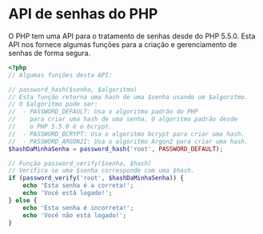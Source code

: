 # API de senhas do PHP 

O PHP tem uma API para o tratamento de senhas desde do PHP 5.5.0. Esta API nos fornece algumas funções para a criação e gerenciamento de senhas de forma segura.

```php 
<?php
// Algumas funções desta API:

// password_hash($senha, $algoritmo)
// Esta função retorna uma hash de uma $senha usando um $algoritmo.
// O $algoritmo pode ser:
//  - PASSWORD_DEFAULT: Usa o algoritmo padrão do PHP 
//    para criar uma hash de uma senha. O algoritmo padrão desde 
//    o PHP 5.5.0 é o bcrypt.
//  - PASSWORD_BCRYPT: Usa o algoritmo bcrypt para criar uma hash.
//  - PASSWORD_ARGON2I: Usa o algoritmo Argon2 para criar uma hash.
$hashDaMinhaSenha = password_hash('root', PASSWORD_DEFAULT);

// Função password_verify($senha, $hash)
// Verifica se uma $senha corresponde com uma $hash.
if (password_verify('root', $hashDaMinhaSenha)) {
    echo 'Esta senha é a correta!';
    echo 'Você está logado!';
} else {
    echo 'Esta senha é incorreta!';
    echo 'Você não está logado!';
}

```